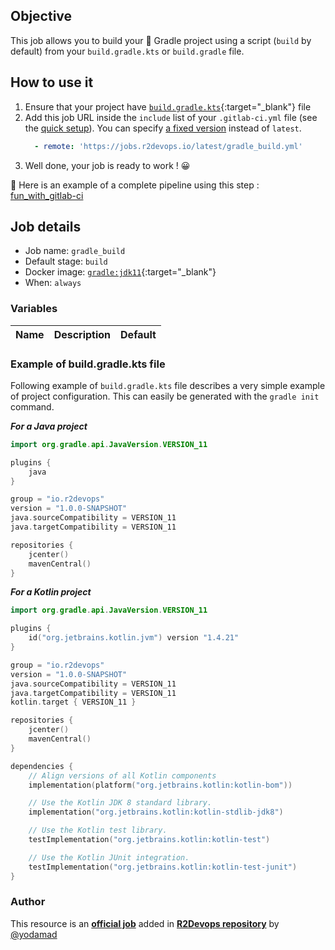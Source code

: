 ## Objective

This job allows you to build your 🐘 Gradle project using a script (`build` by default)
from your `build.gradle.kts` or `build.gradle` file.

## How to use it

1. Ensure that your project have
   [`build.gradle.kts`](https://docs.gradle.org/current/samples/sample_building_java_applications.html){:target="_blank"} 
   file
1. Add this job URL inside the `include` list of your `.gitlab-ci.yml` file (see the [quick setup](/use-the-hub/#quick-setup)). You can specify [a fixed version](#changelog) instead of `latest`.
    ```yaml
      - remote: 'https://jobs.r2devops.io/latest/gradle_build.yml'
    ```
1. Well done, your job is ready to work ! 😀

🔗 Here is an example of a complete pipeline using this step : [fun_with_gitlab-ci](https://gitlab.com/fun_with/fun-with-gitlab-ci/-/blob/master/.gitlab-ci.yml)


## Job details

* Job name: `gradle_build`
* Default stage: `build`
* Docker image: [`gradle:jdk11`](https://hub.docker.com/_/gradle){:target="_blank"}
* When: `always`


### Variables

| Name | Description | Default |
| ---- | ----------- | ------- |


### Example of build.gradle.kts file

Following example of `build.gradle.kts` file describes a very simple example of project configuration.
This can easily be generated with the `gradle init` command.

***For a Java project***

```kotlin
import org.gradle.api.JavaVersion.VERSION_11

plugins {
    java
}

group = "io.r2devops"
version = "1.0.0-SNAPSHOT"
java.sourceCompatibility = VERSION_11
java.targetCompatibility = VERSION_11

repositories {
    jcenter()
    mavenCentral()
}
```

***For a Kotlin project***

```kotlin
import org.gradle.api.JavaVersion.VERSION_11

plugins {
    id("org.jetbrains.kotlin.jvm") version "1.4.21"
}

group = "io.r2devops"
version = "1.0.0-SNAPSHOT"
java.sourceCompatibility = VERSION_11
java.targetCompatibility = VERSION_11
kotlin.target { VERSION_11 }

repositories {
    jcenter()
    mavenCentral()
}

dependencies {
    // Align versions of all Kotlin components
    implementation(platform("org.jetbrains.kotlin:kotlin-bom"))

    // Use the Kotlin JDK 8 standard library.
    implementation("org.jetbrains.kotlin:kotlin-stdlib-jdk8")

    // Use the Kotlin test library.
    testImplementation("org.jetbrains.kotlin:kotlin-test")

    // Use the Kotlin JUnit integration.
    testImplementation("org.jetbrains.kotlin:kotlin-test-junit")
}

```


### Author
This resource is an **[official job](https://docs.r2devops.io/faq-labels/)** added in [**R2Devops repository**](https://gitlab.com/r2devops/hub) by [@yodamad](https://gitlab.com/yodamad)